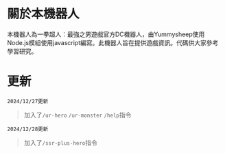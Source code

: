 # 關於本機器人
本機器人為一拳超人︰最強之男遊戲官方DC機器人，由Yummysheep使用Node.js模組使用javascript編寫。此機器人旨在提供遊戲資訊。代碼供大家參考學習研究。

# 更新
```
2024/12/27更新
```
>加入了`/ur-hero`
`/ur-monster`
`/help`指令
```
2024/12/28更新
```
>加入了`/ssr-plus-hero`指令
